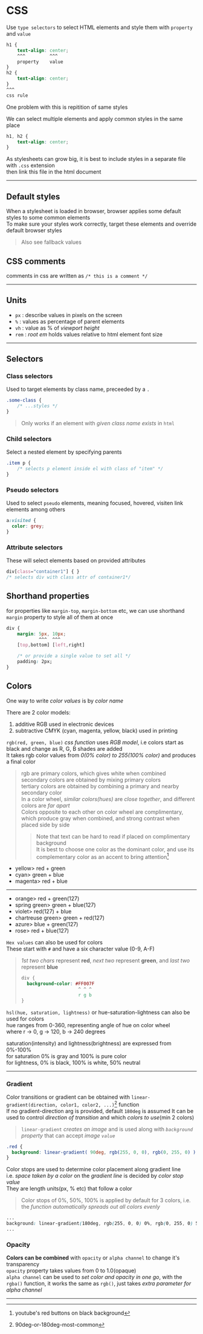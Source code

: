 # CSS

Use `type selectors` to select HTML elements and style them with `property` and `value`

```css
h1 {
    text-align: center;
    ^^^         ^^^
    property    value
}
h2 {
    text-align: center;
}
^^^
css rule
```

One problem with this is repitition of same styles

We can select multiple elements and apply common styles in the same place

```css
h1, h2 {
    text-align: center;
}
```

As stylesheets can grow big, it is best to include styles in a separate file with `.css` extension\
then link this file in the html document

___

## Default styles

When a stylesheet is loaded in browser, browser applies some default styles to some common elements\
To make sure your styles work correctly, target these elements and override default browser styles
> Also see fallback values

## CSS comments

comments in css are written as `/* this is a comment */`
___

## Units

- `px` : describe values in pixels on the screen
- `%` : values as percentage of parent elements
- `vh` : value as % of _viewport height_
- `rem` : _root em_ holds values relative to html element font size

___

## Selectors

### Class selectors

Used to target elements by class name, preceeded by a `.`

```css
.some-class {
    /* ...styles */
}
```

> Only works if an element with _given class name exists_ in `html`

### Child selectors

Select a nested element by specifying parents

```css
.item p {
    /* selects p element inside el with class of "item" */
}
```

### Pseudo selectors

Used to select `pseudo` elements, meaning focused, hovered, visiten link elements among others

```css
a:visited {
  color: grey;
}
```

### Attribute selectors

These will select elements based on provided attributes

```css
div[class="container1"] { }
/* selects div with class attr of container1*/
```

## Shorthand properties

for properties like `margin-top`, `margin-bottom` etc, we can use shorthand `margin` property to style all of them at once

```css
div {
    margin: 5px, 10px;
            ^^^  ^^^
    [top,bottom] [left,right]

    /* or provide a single value to set all */
    padding: 2px;
}
```

## Colors

One way to write _color values_ is by _color name_

There are 2 color models:

1. additive RGB used in electronic devices
2. subtractive CMYK (cyan, magenta, yellow, black) used in printing

`rgb(red, green, blue)` _css function_ uses _RGB model_, i.e colors start as black and change as R, G, B shades are added\
It takes rgb color values from _0(0% color) to 255(100% color)_ and produces a final color

> rgb are primary colors, which gives white when combined\
secondary colors are obtained by mixing primary colors\
tertiary colors are obtained by combining a primary and nearby secondary color\
In a color wheel, _similar colors(hues)_ are _close together_, and different colors are _far apart_\
Colors opposite to each other on color wheel are complimentary, which produce gray when combined, and strong contrast when placed side by side
>> Note that text can be hard to read if placed on complimentary background\
It is best to choose one color as the dominant color, and use its complementary color as an accent to bring attention[^example]

- yellow> red + green
- cyan> green + blue
- magenta> red + blue

___

- orange> red + green(127)
- spring green> green + blue(127)
- violet> red(127) + blue
- chartreuse green> green + red(127)
- azure> blue + green(127)
- rose> red + blue(127)

`Hex values` can also be used for colors\
These start with `#` and have a six character value (0-9, A-F)
> _1st two chars_ represent __red__, _next two_ represent __green__, and _last two_ represent __blue__
>
> ```css
> div {
>   background-color: #FF007F
>                      ^ ^ ^
>                      r g b
> }
> ```

`hsl(hue, saturation, lightness)` or hue-saturation-lightness can also be used for colors\
hue ranges from 0-360, representing angle of hue on color wheel\
where r -> 0, g -> 120, b -> 240 degrees

saturation(intensity) and lightness(brightness) are expressed from 0%-100%\
for saturation 0% is gray and 100% is pure color\
for lightness, 0% is black, 100% is white, 50% neutral

___

### Gradient

Color transitions or gradient can be obtained with `linear-gradient(direction, color1, color2, ...)`[^g-dir] function\
If no gradient-direction arg is provided, default `180deg` is assumed
It can be used to control _direction of transition_ and which _colors to use_(min 2 colors)
> `linear-gradient` _creates an image_ and is used along with _`background` property_ that can accept _image `value`_

```css
.red {
  background: linear-gradient( 90deg, rgb(255, 0, 0), rgb(0, 255, 0) );
}
```

Color stops are used to determine color placement along gradient line\
i.e. _space taken by a color_ on the _gradient line_ is decided by _color stop value_\
They are length units(px, % etc) that follow a color
> Color stops of 0%, 50%, 100% is applied by default for 3 colors, i.e. the _function automatically spreads out all colors evenly_

```css
...
background: linear-gradient(180deg, rgb(255, 0, 0) 0%, rgb(0, 255, 0) 50%, rgb(0, 0, 255) 100%);
...
```

### Opacity

__Colors can be combined__ with `opacity` or `alpha channel` to change it's transparency\
`opacity` property takes values from 0 to 1.0(opaque)\
`alpha channel` can be used to _set color and opacity in one go_, with the `rgba()` function, it works the same as `rgb()`, just takes _extra parameter for alpha channel_
___

[^example]: youtube's red buttons on black background

[^g-dir]: 90deg-or-180deg-most-common
